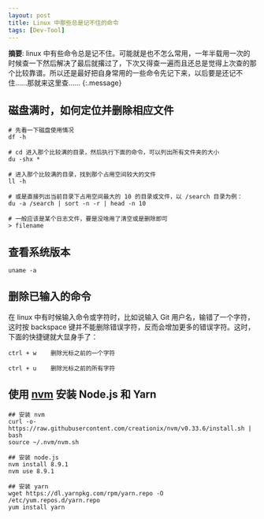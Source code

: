 ```yaml
---
layout: post
title: Linux 中那些总是记不住的命令
tags: [Dev-Tool]
---
```


**摘要**: linux 中有些命令总是记不住。可能就是也不怎么常用，一年半载用一次的时候查一下然后解决了最后就撂过了，下次又得查一遍而且还总是觉得上次查的那个比较靠谱。所以还是最好把自身常用的一些命令先记下来，以后要是还记不住……那就来这里查……
{:.message}

## 磁盘满时，如何定位并删除相应文件

```shell
# 先看一下磁盘使用情况
df -h

# cd 进入那个比较满的目录，然后执行下面的命令，可以列出所有文件夹的大小
du -shx *

# 进入那个比较满的目录，找到那个占用空间较大的文件
ll -h

# 或是直接列出当前目录下占用空间最大的 10 的目录或文件，以 /search 目录为例：
du -a /search | sort -n -r | head -n 10

# 一般应该是某个日志文件，要是没啥用了清空或是删除即可
> filename

```

## 查看系统版本

```shell
uname -a
```

## 删除已输入的命令

在 linux 中有时候输入命令或字符时，比如说输入 Git 用户名，输错了一个字符，这时按 backspace 键并不能删除错误字符，反而会增加更多的错误字符。这时，下面的快捷键就大显身手了：

```shell
ctrl + w    删除光标之前的一个字符

ctrl + u    删除光标之前的所有字符
```

## 使用 [nvm](https://github.com/creationix/nvm) 安装 Node.js 和 Yarn

```shell
## 安装 nvm
curl -o- https://raw.githubusercontent.com/creationix/nvm/v0.33.6/install.sh | bash
source ~/.nvm/nvm.sh

## 安装 node.js
nvm install 8.9.1
nvm use 8.9.1

## 安装 yarn
wget https://dl.yarnpkg.com/rpm/yarn.repo -O /etc/yum.repos.d/yarn.repo
yum install yarn
```